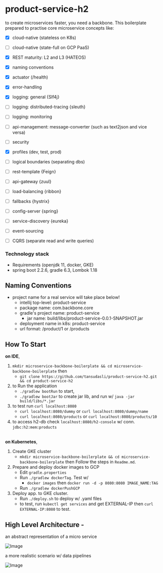 # product-service-h2

to create microservices faster, you need a backbone. This boilerplate prepared to practise core microservice concepts like: 

- [x] cloud-native (stateless on K8s)
- [ ] cloud-native (state-full on GCP PaaS)
- [x] REST maturity: L2 and L3 (HATEOS)
- [x] naming conventions
- [x] actuator (/health)
- [x] error-handling
- [x] logging: general {Slf4j}
- [ ] logging: distributed-tracing {sleuth}
- [ ] logging: monitoring
- [ ] api-management: message-converter (such as text2json and vice versa)
- [ ] security
- [x] profiles (dev, test, prod)
- [ ] logical boundaries (separating dbs)
- [ ] rest-template {Feign}
- [ ] api-gateway {zuul}
- [ ] load-balancing {ribbon}
- [ ] fallbacks {hystrix}
- [ ] config-server {spring}
- [ ] service-discovery {eureka}
- [ ] event-sourcing
- [ ] CQRS (separate read and write queries)


### Technology stack

- Requirements (openjdk 11, docker, GKE)
- spring boot 2.2.6, gradle 6.3, Lombok 1.18


## Naming Conventions

- project name for a real service will take place below!
    - intellij top-level: product-service
    - package name: com.backbone.core
    - gradle's project name: product-service
        - jar name: build/libs/product-service-0.0.1-SNAPSHOT.jar
    - deployment name in k8s: product-service
    - url format: /product/1 or /products

## How To Start

**on IDE**, 

1. `mkdir microservice-backbone-boilerplate && cd microservice-backbone-boilerplate` then
    - `git clone https://github.com/tansudasli/product-service-h2.git && cd product-service-h2`
2. to Run the application <br>
   * `./gradlew bootRun` to start,
   * `./gradlew bootJar` to create jar lib, and run w/ `java -jar build/libs/*.jar`
3. to test run `curl localhost:8080`
   * `curl localhost:8080/dummy` or `curl localhost:8080/dummy/name`
   * `curl localhost:8080/products` or `curl localhost:8080/products/10`
4. to access h2-db check `localhost:8080/h2-console`  w/ conn. `jdbc:h2:mem:products`

<br>**on Kubernetes**,

1. Create GKE cluster 
    - `mkdir microservice-backbone-boilerplate && cd microservice-backbone-boilerplate` then Follow the steps in `Readme.md`.
2. Prepare and deploy docker images to GCP
    - Edit `gradle.properties`
    - Run `./gradlew dockerTag`. Test w/ 
       - `docker images` then `docker run -d -p 8080:8080 IMAGE_NAME:TAG`
    - Run `./gradlew dockerPushGCP`
3. Deploy app. to GKE cluster.
    - Run `./deploy.sh` to deploy w/ .yaml files
    - to test, run `kubectl get services` and get EXTERNAL-IP then `curl EXTERNAL-IP:8080` to test.


## High Level Architecture - 

an abstract representation of a micro service

![Image](doc/microservice-highlevel-architecture.png)

a more realistic scenario w/ data pipelines

![Image](doc/microservice-architecture-in-detail.png)




